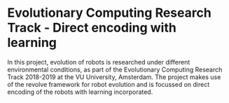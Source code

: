 # Evolutionary Computing Research Track - Direct encoding with learning

In this project, evolution of robots is researched under different environmental conditions, as part of the Evolutionary Computing Research Track 2018-2019 at the VU University, Amsterdam. The project makes use of the revolve framework for robot evolution and is focussed on direct encoding of the robots with learning incorporated.
